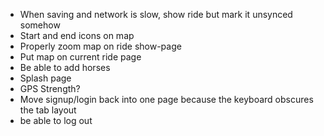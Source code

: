  - When saving and network is slow, show ride but mark it unsynced somehow
 - Start and end icons on map
 - Properly zoom map on ride show-page
 - Put map on current ride page
 - Be able to add horses
 - Splash page
 - GPS Strength?
 - Move signup/login back into one page because the keyboard obscures the tab layout
 - be able to log out